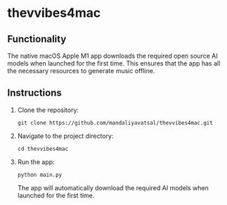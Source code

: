 # thevvibes4mac

## Functionality

The native macOS Apple M1 app downloads the required open source AI models when launched for the first time. This ensures that the app has all the necessary resources to generate music offline.

## Instructions

1. Clone the repository:
   ```
   git clone https://github.com/mandaliyavatsal/thevvibes4mac.git
   ```
2. Navigate to the project directory:
   ```
   cd thevvibes4mac
   ```
3. Run the app:
   ```
   python main.py
   ```
   The app will automatically download the required AI models when launched for the first time.
